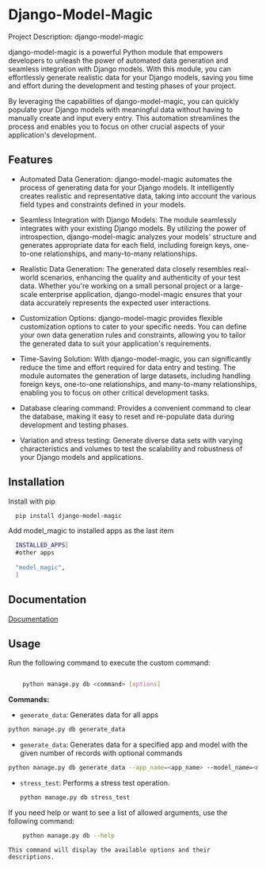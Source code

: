 # Django-Model-Magic

Project Description: django-model-magic

django-model-magic is a powerful Python module that empowers developers to unleash the power of automated data generation and seamless integration with Django models. With this module, you can effortlessly generate realistic data for your Django models, saving you time and effort during the development and testing phases of your project.

By leveraging the capabilities of django-model-magic, you can quickly populate your Django models with meaningful data without having to manually create and input every entry. This automation streamlines the process and enables you to focus on other crucial aspects of your application's development.

## Features

- Automated Data Generation: django-model-magic automates the process of generating data for your Django models. It intelligently creates realistic and representative data, taking into account the various field types and constraints defined in your models.

- Seamless Integration with Django Models: The module seamlessly integrates with your existing Django models. By utilizing the power of introspection, django-model-magic analyzes your models' structure and generates appropriate data for each field, including foreign keys, one-to-one relationships, and many-to-many relationships.

- Realistic Data Generation: The generated data closely resembles real-world scenarios, enhancing the quality and authenticity of your test data. Whether you're working on a small personal project or a large-scale enterprise application, django-model-magic ensures that your data accurately represents the expected user interactions.

- Customization Options: django-model-magic provides flexible customization options to cater to your specific needs. You can define your own data generation rules and constraints, allowing you to tailor the generated data to suit your application's requirements.

- Time-Saving Solution: With django-model-magic, you can significantly reduce the time and effort required for data entry and testing. The module automates the generation of large datasets, including handling foreign keys, one-to-one relationships, and many-to-many relationships, enabling you to focus on other critical development tasks.

- Database clearing command: Provides a convenient command to clear the database, making it easy to reset and re-populate data during development and testing phases.

- Variation and stress testing: Generate diverse data sets with varying characteristics and volumes to test the scalability and robustness of your Django models and applications.

## Installation

Install with pip

```bash
  pip install django-model-magic
```

Add model_magic  to installed apps as the last item

```bash
  INSTALLED_APPS[
  #other apps
  
  "model_magic",
  ]
```


## Documentation

[Documentation](https://django-model-magic.readthedocs.io/en/latest/introduction.html)

## Usage

Run the following command to execute the custom command:

```bash

    python manage.py db <command> [options]

```

**Commands:**

- `generate_data`: Generates data for all apps

```bash
python manage.py db generate_data  
```
- `generate_data`: Generates data for a specified app and model with the given number of records with optional commands
```bash
python manage.py db generate_data --app_name=<app_name> --model_name=<model_name> --number_of_records=<number>  
```

- `stress_test`: Performs a stress test operation.

    ```bash
    python manage.py db stress_test
    ```

If you need help or want to see a list of allowed arguments, use the following command:

```bash
    python manage.py db --help
```

    This command will display the available options and their descriptions.


